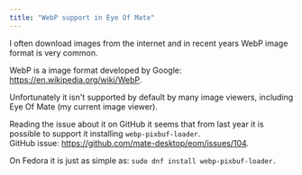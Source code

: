 ```yaml
---
title: "WebP support in Eye Of Mate"
---
```


I often download images from the internet and in recent years WebP image format is very common.

WebP is a image format developed by Google: <https://en.wikipedia.org/wiki/WebP>.

Unfortunately it isn't supported by default by many image viewers, including Eye Of Mate (my current image viewer).

Reading the issue about it on GitHub it seems that from last year it is possible to support it installing `webp-pixbuf-loader`.  
GitHub issue: <https://github.com/mate-desktop/eom/issues/104>.

On Fedora it is just as simple as:
`sudo dnf install webp-pixbuf-loader.`
